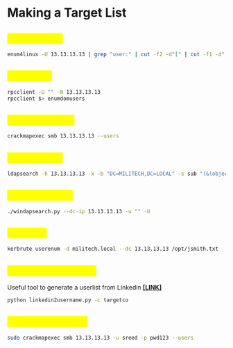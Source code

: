# Making a Target List

## <mark style="color:yellow;">Enum4Linux</mark>

```bash
enum4linux -U 13.13.13.13 | grep "user:" | cut -f2 -d"[" | cut -f1 -d"]"
```

## <mark style="color:yellow;">RPCClient</mark>

```bash
rpcclient -U "" -N 13.13.13.13
rpcclient $> enumdomusers
```

## <mark style="color:yellow;">CrackMapExec</mark>

```bash
crackmapexec smb 13.13.13.13 --users
```

## <mark style="color:yellow;">LDAPSearch</mark>

```bash
ldapsearch -h 13.13.13.13 -x -b "DC=MILITECH,DC=LOCAL" -s sub "(&(objectclass=user))"  | grep sAMAccountName: | cut -f2 -d" "
```

## <mark style="color:yellow;">WindapSearch</mark>

```bash
./windapsearch.py --dc-ip 13.13.13.13 -u "" -U
```

## <mark style="color:yellow;">Kerbrute</mark>

```bash
kerbrute userenum -d militech.local --dc 13.13.13.13 /opt/jsmith.txt 
```

## <mark style="color:yellow;">Linkedin2Username</mark>

Useful tool to generate a userlist from Linkedin [**\[LINK\]**](https://github.com/initstring/linkedin2username)

```bash
python linkedin2username.py -c targetco
```

## <mark style="color:yellow;">Credentialed CME</mark>

```bash
sudo crackmapexec smb 13.13.13.13 -u sreed -p pwd123 --users
```
